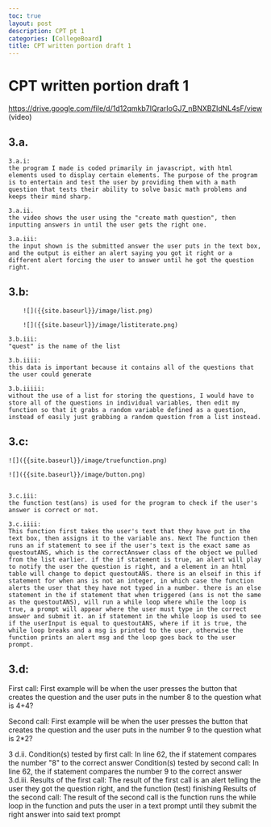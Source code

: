 ```yaml
---
toc: true
layout: post
description: CPT pt 1
categories: [CollegeBoard]
title: CPT written portion draft 1
---
```


# CPT written portion draft 1

https://drive.google.com/file/d/1d12qmkb7IQrarIoGJ7_nBNXBZIdNL4sF/view (video)

## 3.a.
    
    3.a.i:
    the program I made is coded primarily in javascript, with html elements used to display certain elements. The purpose of the program is to entertain and test the user by providing them with a math question that tests their ability to solve basic math problems and keeps their mind sharp.

    3.a.ii.
    the video shows the user using the "create math question", then inputting answers in until the user gets the right one.

    3.a.iii:
    the input shown is the submitted answer the user puts in the text box, and the output is either an alert saying you got it right or a different alert forcing the user to answer until he got the question right.

## 3.b:
    
        ![]({{site.baseurl}}/image/list.png)

        ![]({{site.baseurl}}/image/listiterate.png)

    3.b.iii:
    "quest" is the name of the list
    
    3.b.iiii:
    this data is important because it contains all of the questions that the user could generate
    
    3.b.iiiii:
    without the use of a list for storing the questions, I would have to store all of the questions in individual variables, then edit my function so that it grabs a random variable defined as a question, instead of easily just grabbing a random question from a list instead.


## 3.c:
    
    ![]({{site.baseurl}}/image/truefunction.png)

    ![]({{site.baseurl}}/image/button.png)


    3.c.iii:
    the function test(ans) is used for the program to check if the user's answer is correct or not. 
    
    3.c.iiii:
    This function first takes the user's text that they have put in the text box, then assigns it to the variable ans. Next The function then runs an if statement to see if the user's text is the exact same as questoutANS, which is the correctAnswer class of the object we pulled from the list earlier. if the if statement is true, an alert will play to notify the user the question is right, and a element in an html table will change to depict questoutANS. there is an elseif in this if statement for when ans is not an integer, in which case the function alerts the user that they have not typed in a number. there is an else statement in the if statement that when triggered (ans is not the same as the questoutANS), will run a while loop where while the loop is true, a prompt will appear where the user must type in the correct answer and submit it. an if statement in the while loop is used to see if the userInput is equal to questoutANS, where if it is true, the while loop breaks and a msg is printed to the user, otherwise the function prints an alert msg and the loop goes back to the user prompt.

## 3.d:

First call:
First example will be when the user presses the button that creates the question and the user puts in the number 8 to the question what is 4+4?

Second call:
First example will be when the user presses the button that creates the question and the user puts in the number 9 to the question what is 2*2?

3 d.ii.
Condition(s) tested by first call:
In line 62, the if statement compares the number "8" to the correct answer
Condition(s) tested by second call:
In line 62, the if statement compares the number 9 to the correct answer
3.d.iii.
Results of the first call:
The result of the first call is an alert telling the user they got the question right, and the function (test) finishing
Results of the second call:
The result of the second call is the function runs the while loop in the function and puts the user in a text prompt until they submit the right answer into said text prompt
